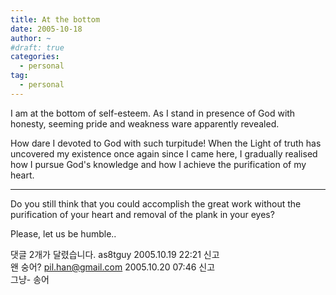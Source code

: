 ```yaml
---
title: At the bottom
date: 2005-10-18
author: ~
#draft: true
categories:
  - personal
tag:
  - personal
---
```





I am at the bottom of self-esteem.
As I stand in presence of God with honesty,
seeming pride and weakness ware apparently revealed.

How dare I devoted to God with such turpitude!
When the Light of truth has uncovered my existence once again since I came here, I gradually realised how I pursue God's knowledge and how I achieve the purification of my heart.

--------------------
Do you still think that you could accomplish the great work without the purification of your heart and removal of the plank in your eyes?

Please, let us be humble..


 댓글  2개가 달렸습니다.
 as8tguy 2005.10.19 22:21 신고   
왠 숭어?
 pil.han@gmail.com 2005.10.20 07:46 신고   
그냥- 송어




